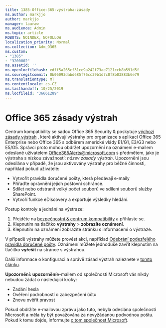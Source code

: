 ```yaml
---
title: 1385-Office-365-výstraha-zásady
ms.author: markjjo
author: markjjo
manager: lauraw
ms.audience: Admin
ms.topic: article
ROBOTS: NOINDEX, NOFOLLOW
localization_priority: Normal
ms.collection: Adm_O365
ms.custom:
- "1385"
- "3200002"
ms.assetid: ''
ms.openlocfilehash: edff5a265cf31ce9a242f73ae7121ccb8b591d5f
ms.sourcegitcommit: 0b06093dabd685f76cc39b1d7c0f8b03883b6e79
ms.translationtype: MT
ms.contentlocale: cs-CZ
ms.lasthandoff: 10/25/2019
ms.locfileid: "36661289"
---
```

# <a name="office-365-alert-policies"></a>Office 365 zásady výstrah

Centrum kompatibility se sadou Office 365 Security & poskytuje [výchozí zásady výstrah](https://docs.microsoft.com/office365/securitycompliance/alert-policies#default-alert-policies) , které aktivují výstrahy pro organizace s aplikací Office 365 Enterprise nebo Office 365 s odběrem americké vlády E1/G1, E3/G3 nebo E5/G5. Správci proto mohou obdržet upozornění na oznámení e-mailem odeslané uživatelem Office365Alerts@microsoft.com s předmětem, jako je výstraha s nízkou závažností: *název zásady výstrah*. Upozornění jsou odesílána v případě, že jsou aktivovány výstrahy pro běžné činnosti, například pokud uživatelé:

- Vytvořit pravidla doručené pošty, která předávají e-maily
- Přiřaďte oprávnění jejich poštovní schránce.
- Sdílet nebo odstranit velký počet souborů ve sdílení souborů služby SharePoint.
- Vytvoří funkce eDiscovery a exportuje výsledky hledání.

Postup kontroly a jednání na výstraze:

1. Přejděte na [bezpečnostní & centrum kompatibility](https://protection.office.com) a přihlaste se.
2. Klepnutím na tlačítko **výstrahy** > **zobrazíte oznámení**.
3. Klepnutím na oznámení zobrazíte stránku s informacemi o výstraze.

V případě výstrahy můžete provést akci, například [Odebrání podezřelého pravidla doručené pošty](https://docs.microsoft.com/office365/securitycompliance/responding-to-a-compromised-email-account). Oznámení můžete jednoduše zavřít klepnutím na tlačítko **vyřešit** na stránce s výstrahou.

Další informace o konfiguraci a správě zásad výstrah naleznete v [tomto článku](https://docs.microsoft.com/office365/securitycompliance/alert-policies).

**Upozornění: upozornění**e-mailem od společnosti Microsoft vás nikdy nebudou žádat o následující kroky:

- Zadání hesla
- Ověření podrobností o zabezpečení účtu
- Znovu ověřit pravost

Pokud obdržíte e-mailovou zprávu jako tuto, nebyla odeslána společností Microsoft a měla by být považována za nevyžádanou podvodnou poštu. Pokud k tomu dojde, informujte [o tom společnost Microsoft](https://docs.microsoft.com/office365/SecurityCompliance/report-junk-email-and-phishing-scams-in-outlook-on-the-web-eop).